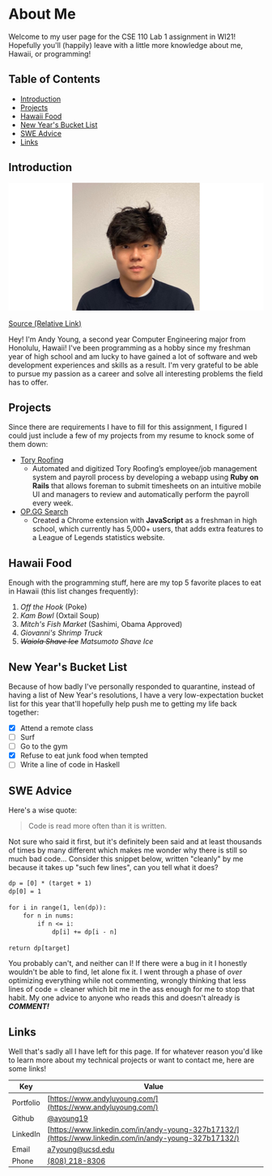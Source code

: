 # About Me
Welcome to my user page for the CSE 110 Lab 1 assignment in WI21! Hopefully you'll (happily) leave with a little more knowledge about me, Hawaii, or programming!

## Table of Contents
- [Introduction](#introduction)
- [Projects](#projects)
- [Hawaii Food](#hawaii-food)
- [New Year's Bucket List](#new-years-bucket-list)
- [SWE Advice](#swe-advice)
- [Links](#links)

## Introduction
![Pic of me!](headshot.png)

[Source (Relative Link)](headshot.png)

Hey! I'm Andy Young, a second year Computer Engineering major from Honolulu, Hawaii! I've been programming as a hobby since my freshman year of high school and am lucky to have gained a lot of software and web development experiences and skills as a result. I'm very grateful to be able to pursue my passion as a career and solve all interesting problems the field has to offer.

## Projects
Since there are requirements I have to fill for this assignment, I figured I could just include a few of my projects from my resume to knock some of them down:
- [Tory Roofing](https://torystimesheet.com/)
  - Automated and digitized Tory Roofing’s employee/job management system and payroll process by developing a webapp using **Ruby on Rails** that allows foreman to submit timesheets on an intuitive mobile UI and managers to review and automatically perform the payroll every week.
- [OP.GG Search](https://chrome.google.com/webstore/detail/opgg-summoner-search/dfnoddgekoeiljeaekobnchnedoipgpc?hl=en)
   - Created a Chrome extension with **JavaScript** as a freshman in high school, which currently has 5,000+ users, that adds extra features to a League of Legends statistics website.

## Hawaii Food
Enough with the programming stuff, here are my top 5 favorite places to eat in Hawaii (this list changes frequently):
1. *Off the Hook* (Poke)
2. *Kam Bowl* (Oxtail Soup)
3. *Mitch's Fish Market* (Sashimi, Obama Approved)
4. *Giovanni's Shrimp Truck*
5. ~~*Waiola Shave Ice*~~ *Matsumoto Shave Ice*

## New Year's Bucket List
Because of how badly I've personally responded to quarantine, instead of having a list of New Year's resolutions, I have a very low-expectation bucket list for this year that'll hopefully help push me to getting my life back together:
- [x] Attend a remote class
- [ ] Surf
- [ ] Go to the gym
- [x] Refuse to eat junk food when tempted
- [ ] Write a line of code in Haskell

## SWE Advice
Here's a wise quote:

> Code is read more often than it is written.

Not sure who said it first, but it's definitely been said and at least thousands of times by many different which makes me wonder why there is still so much bad code... Consider this snippet below, written "cleanly" by me because it takes up "such few lines", can you tell what it does?

```
dp = [0] * (target + 1)
dp[0] = 1

for i in range(1, len(dp)):
    for n in nums:
        if n <= i:
            dp[i] += dp[i - n]

return dp[target]
```

You probably can't, and neither can I! If there were a bug in it I honestly wouldn't be able to find, let alone fix it. I went through a phase of *over* optimizing everything while not commenting, wrongly thinking that less lines of code = cleaner which bit me in the ass enough for me to stop that habit. My one advice to anyone who reads this and doesn't already is ***COMMENT!***

## Links
Well that's sadly all I have left for this page. If for whatever reason you'd like to learn more about my technical projects or want to contact me, here are some links!

| Key | Value |
| --- | --- |
| Portfolio | [https://www.andyluyoung.com/](https://www.andyluyoung.com/) |
| Github | [@ayoung19](https://github.com/ayoung19) |
| LinkedIn | [https://www.linkedin.com/in/andy-young-327b17132/](https://www.linkedin.com/in/andy-young-327b17132/) |
| Email | [a7young@ucsd.edu](mailto:a7young@ucsd.edu) |
| Phone | [(808) 218-8306](tel:+1808-218-8306) |